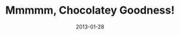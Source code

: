 ---
date: 2013-01-28
tags: post
name: Aberdeen Developers .Net User Group
url: http://www.aberdeendevelopers.co.uk/
type: meetup
title: Mmmmm, Chocolatey Goodness!
slides_url: https://www.slideshare.net/gep13/mmmm-chocolatey-goodness
recording_url: 
city: Aberdeen
country: United Kingdom
country_code: UK
language: English
---